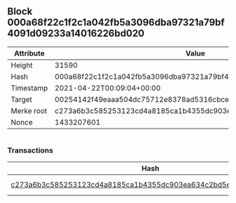 ## Block 000a68f22c1f2c1a042fb5a3096dba97321a79bf4091d09233a14016226bd020

Attribute | Value
--- | ---
Height | 31590
Hash | 000a68f22c1f2c1a042fb5a3096dba97321a79bf4091d09233a14016226bd020
Timestamp | 2021-04-22T00:09:04+00:00
Target | 00254142f49eaaa504dc75712e8378ad5316cbcead634704b3734b6271167cc4
Merke root | c273a6b3c585253123cd4a8185ca1b4355dc903ea634c2bd5e508f962235f2dd
Nonce | 1433207601

```

```

### Transactions

Hash | Amount
--- | ---
[c273a6b3c585253123cd4a8185ca1b4355dc903ea634c2bd5e508f962235f2dd](c273a6b3c585253123cd4a8185ca1b4355dc903ea634c2bd5e508f962235f2dd.md) | 10.00000000 SKEPTI 
